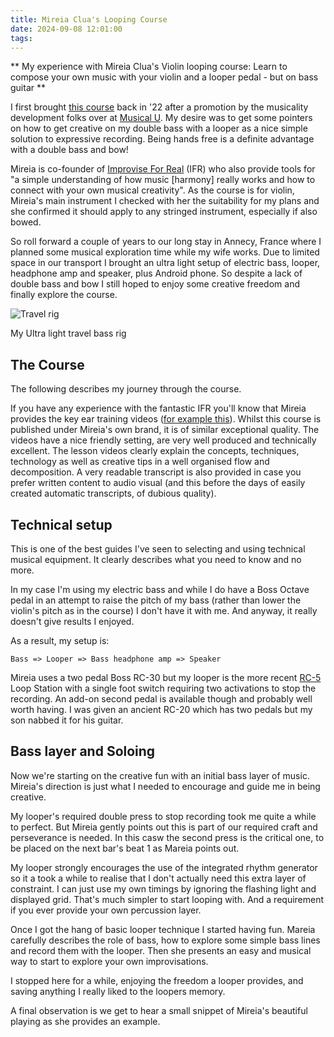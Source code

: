 ```yaml
---
title: Mireia Clua's Looping Course
date: 2024-09-08 12:01:00
tags:
---
```


** My experience with Mireia Clua's Violin looping course: Learn to compose your own music with your violin and a looper pedal - but on bass guitar **

I first brought [this course](https://mireiaclua.com/violin-looping-course/) back in '22 after a promotion by the musicality development folks over at [Musical U](https://www.musical-u.com/). My desire was to get some pointers on how to get creative on my double bass with a looper as a nice simple solution to expressive recording. Being hands free is a definite advantage with a double bass and bow!

Mireia is co-founder of [Improvise For Real](https://improviseforreal.com/) (IFR) who also provide tools for "a simple understanding of how music [harmony] really works and how to connect with your own musical creativity". As the course is for violin, Mireia's main instrument I checked with her the suitability for my plans and she confirmed it should apply to any stringed instrument, especially if also bowed.

So roll forward a couple of years to our long stay in Annecy, France where I planned some musical exploration time while my wife works. Due to limited space in our transport I brought an ultra light setup of electric bass, looper, headphone amp and speaker, plus Android phone. So despite a lack of double bass and bow I still hoped to enjoy some creative freedom and finally explore the course. 

![Travel rig](/images/travel-rig.jpg)
<figcaption>My Ultra light travel bass rig</figcaption>

## The Course

The following describes my journey through the course.

If you have any experience with the fantastic IFR you'll know that Mireia provides the key ear training videos ([for example this](https://www.youtube.com/watch?v=5lmPD6r66Wk)). Whilst this course is published under Mireia's own brand, it is of similar exceptional quality. The videos have a nice friendly setting, are very well produced and technically excellent. The lesson videos clearly explain the concepts, techniques, technology as well as creative tips in a well organised flow and decomposition. A very readable transcript is also provided in case you prefer written content to audio visual (and this before the days of easily created automatic transcripts, of dubious quality).

## Technical setup

This is one of the best guides I've seen to selecting and using technical musical equipment. It clearly describes what you need to know and no more.

In my case I'm using my electric bass and while I do have a Boss Octave pedal in an attempt to raise the pitch of my bass (rather than lower the violin's pitch as in the course) I don't have it with me. And anyway, it really doesn't give results I enjoyed.

As a result, my setup is:

    Bass => Looper => Bass headphone amp => Speaker

Mireia uses a two pedal Boss RC-30 but my looper is the more recent [RC-5](https://www.boss.info/global/products/rc-5/) Loop Station with a single foot switch requiring two activations to stop the recording. An add-on second pedal is available though and probably well worth having. I was given an ancient RC-20 which has two pedals but my son nabbed it for his guitar. 

## Bass layer and Soloing

Now we're starting on the creative fun with an initial bass layer of music. Mireia's direction is just what I needed to encourage and guide me in being creative.

My looper's required double press to stop recording took me quite a while to perfect. But Mireia gently points out this is part of our required craft and perseverance is needed. In this casw the second press is the critical one, to be placed on the next bar's beat 1 as Mareia points out.

My looper strongly encourages the use of the integrated rhythm generator so it a took a while to realise that I don't actually need this extra layer of constraint. I can just use my own timings by ignoring the flashing light and displayed grid. That's much simpler to start looping with. And a requirement if you ever provide your own percussion layer. 

Once I got the hang of basic looper technique I started having fun. Mareia carefully describes the role of bass, how to explore some simple bass lines and record them with the looper. Then she presents an easy and musical way to start to explore your own improvisations.

I stopped here for a while, enjoying the freedom a looper provides, and saving anything I really liked to the loopers memory.

A final observation is we get to hear a small snippet of Mireia's beautiful playing as she provides an example.
